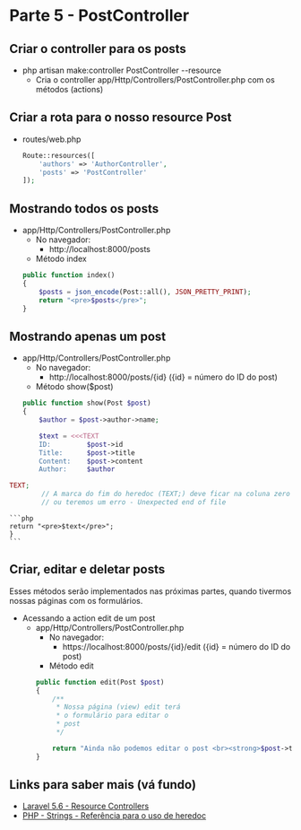 # Parte 5 - PostController

## Criar o controller para os posts
- php artisan make:controller PostController --resource
    - Cria o controller app/Http/Controllers/PostController.php com os métodos (actions)

## Criar a rota para o nosso resource Post
- routes/web.php
    ```php
    Route::resources([
        'authors' => 'AuthorController',
        'posts' => 'PostController'
    ]);
    ```

## Mostrando todos os posts
- app/Http/Controllers/PostController.php
    - No navegador:
        - http://localhost:8000/posts
    - Método index
    ```php
    public function index()
    {
        $posts = json_encode(Post::all(), JSON_PRETTY_PRINT);
        return "<pre>$posts</pre>";
    }
    ```

## Mostrando apenas um post
- app/Http/Controllers/PostController.php
    - No navegador:
        - http://localhost:8000/posts/{id} ({id} = número do ID do post)
    - Método show($post)
    ```php
    public function show(Post $post)
    {
        $author = $post->author->name;

        $text = <<<TEXT
        ID:         $post->id
        Title:      $post->title
        Content:    $post->content
        Author:     $author
    ```
```php
TEXT;
        // A marca do fim do heredoc (TEXT;) deve ficar na coluna zero da linha.
        // ou teremos um erro - Unexpected end of file
```
    ```php
    return "<pre>$text</pre>";
    }
    ```

## Criar, editar e deletar posts
Esses métodos serão implementados nas próximas partes, quando tivermos nossas páginas com os formulários.
- Acessando a action edit de um post
    - app/Http/Controllers/PostController.php
        - No navegador:
            - https://localhost:8000/posts/{id}/edit ({id} = número do ID do post)
        - Método edit
        ```php
        public function edit(Post $post)
        {
            /**
             * Nossa página (view) edit terá
             * o formulário para editar o
             * post
             */

            return "Ainda não podemos editar o post <br><strong>$post->title</strong><br> porque não temos o formulário.";
        }
        ```

## Links para saber mais (vá fundo)
- [Laravel 5.6 - Resource Controllers](https://laravel.com/docs/5.6/controllers#resource-controllers)
- [PHP - Strings - Referência para o uso de heredoc](https://secure.php.net/manual/pt_BR/language.types.string.php)
